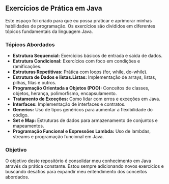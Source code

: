 <h2>Exercícios de Prática em Java</h2>
<p>Este espaço foi criado para que eu possa praticar e aprimorar minhas habilidades de programação. 
Os exercícios são divididos em diferentes tópicos fundamentais da linguagem Java.</p>

<h3>Tópicos Abordados</h3>
<ul>
    <li><strong>Estrutura Sequencial:</strong> Exercícios básicos de entrada e saída de dados.</li>
    <li><strong>Estrutura Condicional:</strong> Exercícios com foco em condições e ramificações.</li>
    <li><strong>Estruturas Repetitivas:</strong> Prática com loops (for, while, do-while).</li>
    <li><strong>Estrutura de Dados e listas.Listas:</strong> Implementação de arrays, listas, pilhas, filas e outros.</li>
    <li><strong>Programação Orientada a Objetos (POO):</strong> Conceitos de classes, objetos, herança, polimorfismo, encapsulamento.</li>
    <li><strong>Tratamento de Exceções:</strong> Como lidar com erros e exceções em Java.</li>
    <li><strong>Interfaces:</strong> Implementação de interfaces e contratos.</li>
    <li><strong>Generics:</strong> Uso de tipos genéricos para aumentar a flexibilidade do código.</li>
    <li><strong>Set e Map:</strong> Estruturas de dados para armazenamento de conjuntos e mapeamentos.</li>
    <li><strong>Programação Funcional e Expressões Lambda:</strong> Uso de lambdas, streams e programação funcional em Java.</li>
</ul>

<h3>Objetivo</h3>
<p>O objetivo deste repositório é consolidar meu conhecimento em Java através da prática constante. 
Estou sempre adicionando novos exercícios e buscando desafios para expandir meu entendimento dos conceitos abordados.</p>
